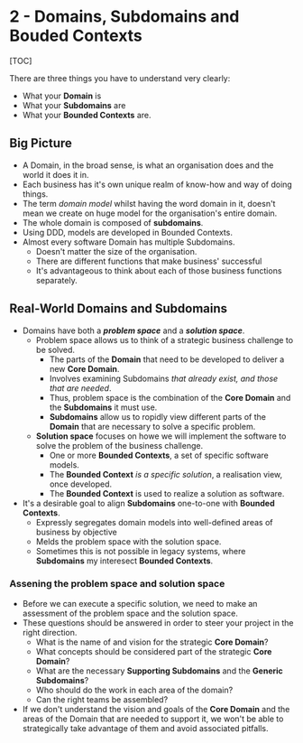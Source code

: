 # 2 - Domains, Subdomains and Bouded Contexts

[TOC]

There are three things you have to understand very clearly:

- What your **Domain** is
- What your **Subdomains** are
- What your **Bounded Contexts** are.

## Big Picture

- A Domain, in the broad sense, is what an organisation does and the world it does it in.
- Each business has it's own unique realm of know-how and way of doing things.
- The term *domain model* whilst having the word domain in it, doesn't mean we create on huge model for the organisation's entire domain.
- The whole domain is composed of **subdomains**.
- Using DDD, models are developed in Bounded Contexts.
- Almost every software Domain has multiple Subdomains.
  - Doesn't matter the size of the organisation.
  - There are different functions that make business' successful
  - It's advantageous to think about each of those business functions separately.

## Real-World Domains and Subdomains

- Domains have both a ***problem space*** and a ***solution space***.
  - Problem space allows us to think of a strategic business challenge to be solved.
    - The parts of the **Domain** that need to be developed to deliver a new **Core Domain**.
    - Involves examining Subdomains *that already exist, and those that are needed*.
    - Thus, problem space is the combination of the **Core Domain** and the **Subdomains** it must use.
    - **Subdomains** allow us to ropidly view different parts of the **Domain** that are necessary to solve a specific problem.
  - **Solution space** focuses on howe we will implement the software to solve the problem of the business challenge.
    - One or more **Bounded Contexts**, a set of specific software models.
    - The **Bounded Context** *is a specific solution*, a realisation view, once developed.
    - The **Bounded Context** is used to realize a solution as software.
- It's a desirable goal to align **Subdomains** one-to-one with **Bounded Contexts**.
  - Expressly segregates domain models into well-defined areas of business by objective
  - Melds the problem space with the solution space.
  - Sometimes this is not possible in legacy systems, where **Subdomains** my interesect **Bounded Contexts**.

### Assening the problem space and solution space

- Before we can execute a specific solution, we need to make an assessment of the problem space and the solution space.
- These questions should be answered in order to steer your project in the right direction.
  - What is the name of and vision for the strategic **Core Domain**?
  - What concepts should be considered part of the strategic **Core Domain**?
  - What are the necessary **Supporting Subdomains** and the **Generic Subdomains**?
  - Who should do the work in each area of the domain?
  - Can the right teams be assembled?
- If we don't understand the vision and goals of the **Core Domain** and the areas of the Domain that are needed to support it, we won't be able to strategically take advantage of them and avoid associated pitfalls.